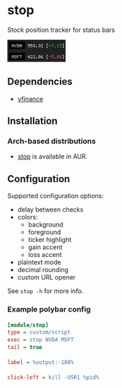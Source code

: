 # stop

Stock position tracker for status bars

![stop](images/stop.png)

## Dependencies

- [yfinance](https://github.com/ranaroussi/yfinance)

## Installation

### Arch-based distributions

- [stop](https://aur.archlinux.org/packages/stop) is available in AUR.

## Configuration

Supported configuration options:

- delay between checks
- colors:
    - background
    - foreground
    - ticker highlight
    - gain accent
    - loss accent
- plaintext mode
- decimal rounding
- custom URL opener

See `stop -h` for more info.

### Example polybar config

```ini
[module/stop]
type = custom/script
exec = stop NVDA MSFT
tail = true

label = %output:-188%

click-left = kill -USR1 %pid%
```
